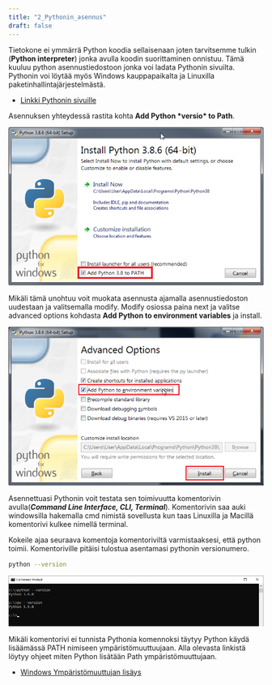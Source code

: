 ```yaml
---
title: "2_Pythonin_asennus"
draft: false
---
```


Tietokone ei ymmärrä Python koodia sellaisenaan joten tarvitsemme tulkin (__Python interpreter__) jonka avulla koodin suorittaminen onnistuu. Tämä kuuluu python asennustiedostoon jonka voi ladata Pythonin sivuilta. Pythonin voi löytää myös Windows kauppapaikalta ja Linuxilla paketinhallintajärjestelmästä.

* [Linkki Pythonin sivuille](https://www.python.org/)

Asennuksen yhteydessä rastita kohta __Add Python \*versio\* to Path__. 

![Python asennus](/kuvat/perusteet/python-asennus.png)

Mikäli tämä unohtuu voit muokata asennusta ajamalla asennustiedoston uudestaan ja valitsemalla modify. Modify osiossa paina next ja valitse advanced options kohdasta __Add Python to environment variables__ ja install.

![Python asennuksen muokkaus](/kuvat/perusteet/python-asennuksen-muokkaus.png)

Asennettuasi Pythonin voit testata sen toimivuutta komentorivin avulla(__*Command Line Interface, CLI, Terminal*__). Komentorivin saa auki windowsilla hakemalla cmd nimistä sovellusta kun taas Linuxilla ja Macillä komentorivi kulkee nimellä terminal. 

Kokeile ajaa seuraava komentoja komentoriviltä varmistaaksesi, että python toimii. Komentoriville pitäisi tulostua asentamasi pythonin versionumero. 

```bash
python --version
```

![Python versio komentorivillä](/kuvat/perusteet/python-versio-cmd.png)

Mikäli komentorivi ei tunnista Pythonia komennoksi täytyy Python käydä lisäämässä PATH nimiseen ympäristömuuttuujaan. Alla olevasta linkistä löytyy ohjeet miten Python lisätään Path ympäristömuuttujaan.
* [Windows Ympäristömuuttujan lisäys](/muut/pathmuuttujanmuokkaus)